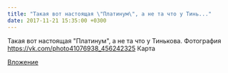 ```yaml
---
title: "Такая вот настоящая \"Платинум\", а не та что у Тинь..."
date: 2017-11-21 15:35:00 +0300
---
```


Такая вот настоящая "Платинум", а не та что у Тинькова.
Фотография
<a class="vk-attach" href="https://vk.com/photo41076938_456242325">https://vk.com/photo41076938_456242325</a>
Карта

<a class="vk-attach" href="https://vk.com/photo41076938_456242325">Вложение</a>
